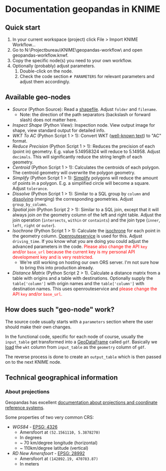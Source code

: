 # Documentation geopandas in KNIME
## Quick start
1. In your current workspace (project) click File > Import KNIME Workflow...
1. Go to N:\Projectbureau\KNIME\geopandas-workflow\ and open geopandas-workflow.knwf.
1. Copy the specific node(s) you need to your own workflow.
1. Optionally (probably) adjust parameters.
	1. Double-click on the node.
	1. Check the code section `# PARAMETERS` for relevant parameters and adjust them accordingly.

## Available geo-nodes
* *Source* (Python Source): Read a [shapefile](https://nl.wikipedia.org/wiki/Shapefile). Adjust `folder` and `filename`.
	* Note: the direction of the path separators (backslash or forward slash) does not matter here.
* *Inspect Shape* (Python View): Inspection node. View output image for shape, view standard output for detailed info.
* *WKT To AC* (Python Script 1 > 1): Convert WKT ([well-known text](https://en.wikipedia.org/wiki/Well-known_text)) to "AC" format.
* *Reduce Precision* (Python Script 1 > 1): Reduces the precision of each (point in) geometry. E.g. value 5.14958324 will reduce to 5.14958. Adjust `decimals`. This will significantly reduce the string length of each geometry.
* *Centroid* (Python Script 1 > 1): Calculates the centroids of each polygon. The centroid geometry will overwrite the polygon geometry.
* *Simplify* (Python Script 1 > 1): [Simplify](http://toblerity.org/shapely/manual.html#object.simplify) polygons will reduce the amount of points in a polygon. E.g. a simplified circle will become a square. Adjust `tolerance`.
* *Dissolve* (Python Script 1 > 1): Similar to a SQL group by `column` and [dissolving](http://geopandas.org/aggregation_with_dissolve.html) (merging) the corresponding geometries. Adjust `group_by_column`.
* *Spatial join* (Python Script 2 > 1): Similar to a SQL join, except that it will always join *on* the geometry column of the left and right table. Adjust the join operation (`intersects`, `within` or `containts`) and the join type (`inner`, `left`, `right` or `outer`).
* *Isochrone* (Python Script 1 > 1): Calculate the [isochrone](https://en.wikipedia.org/wiki/Isochrone_map) for each point in the geometry column. [Openrouteservice](https://github.com/GIScience/openrouteservice-py) is used for this. Adjust  `driving_time`. If you know what you are doing you could adjust the advanced parameters in the code. <span style="color:red">Please also change the API `key` and/or `base_url` because the current key is my personal API development key and is very restricted.</span>
	* We're still working on hosting our own ORS server. I'm not sure how to bring this into production already.
* *Distance Matrix* (Python Script 2 > 1). Calculate a distance matrix from a table with origins and a table with destinations. Optionally supply the `table['column']` with origin names and the `table['column']` with destination names. This uses openrouteservice and <span style="color:red">please change the API `key` and/or `base_url`.</span>

## How does such "geo-node" work?
The source code usually starts with a `parameters` section where the user should make their own changes.

In the functional code, specific for each node of course, usually the `input_table` get transformed into a [GeoDataFrame](http://geopandas.org/data_structures.html#geodataframe) called `gdf`. Basically we [load](https://shapely.readthedocs.io/en/stable/manual.html#shapely.wkt.loads) the `wkt` column from `input_table` as the `geometry` column of `gdf`.

The reverse process is done to create an `output_table` which is then passed on to the next KNIME node.

## Technical geographical information
### About projections
Geopandas has excellent [documentation about projections and coordinate reference systems](http://geopandas.org/projections.html).

Some properties of two very common CRS:

* *WGS84* - [EPSG: 4326](https://epsg.io/4326)
    * Amersfoort at `(52.1561110, 5.3878270)`
    * In degrees
    * ~ 70 km/degree longitude (horizontal)
    * ~ 110km/degree latitude (vertical)
* *RD New Amersfoort* - [EPSG: 28992](https://epsg.io/28992)
    * Amersfoort at `(142892.19, 470783.87)`
    * In meters